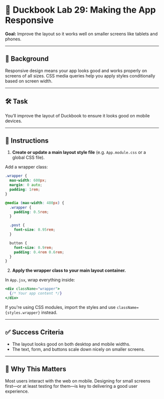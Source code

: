 # 🧪 Duckbook Lab 29: Making the App Responsive

**Goal:** Improve the layout so it works well on smaller screens like tablets and phones.

---

## 🐥 Background

Responsive design means your app looks good and works properly on screens of all sizes. CSS media queries help you apply styles conditionally based on screen width.

---

## 🛠️ Task

You’ll improve the layout of Duckbook to ensure it looks good on mobile devices.

---

## 🧾 Instructions

1. **Create or update a main layout style file** (e.g. `App.module.css` or a global CSS file).

Add a wrapper class:

```css
.wrapper {
  max-width: 600px;
  margin: 0 auto;
  padding: 1rem;
}

@media (max-width: 480px) {
  .wrapper {
    padding: 0.5rem;
  }

  .post {
    font-size: 0.95rem;
  }

  button {
    font-size: 0.9rem;
    padding: 0.4rem 0.6rem;
  }
}
```

2. **Apply the wrapper class to your main layout container.**

In `App.jsx`, wrap everything inside:

```jsx
<div className="wrapper">
  {/* Your app content */}
</div>
```

If you're using CSS modules, import the styles and use `className={styles.wrapper}` instead.

---

## ✅ Success Criteria

- The layout looks good on both desktop and mobile widths.
- The text, form, and buttons scale down nicely on smaller screens.

---

## 🧠 Why This Matters

Most users interact with the web on mobile. Designing for small screens first—or at least testing for them—is key to delivering a good user experience.
